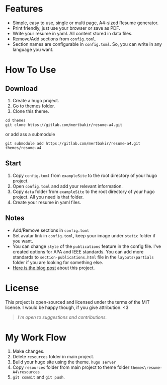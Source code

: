 # Features

* Simple, easy to use, single or multi page, A4-sized Resume generator.
* Print friendly, just use your browser or save as PDF.
* Write your resume in yaml. All content stored in data files.
* Remove/Add sections from `config.toml`.
* Section names are configurable in `config.toml`. So, you can write in any language you want.

# How To Use

## Download

1. Create a hugo project.
2. Go to themes folder.
3. Clone this theme.

```
cd themes
git clone https://gitlab.com/mertbakir/resume-a4.git
```

or add ass a submodule

```
git submodule add https://gitlab.com/mertbakir/resume-a4.git themes/resume-a4
```

## Start

1. Copy `config.toml` from `exampleSite` to the root directory of your hugo project.
2. Open `config.toml` and add your relevant information.
3. Copy `data` folder from `exampleSite` to the root directory of your hugo project. All you need is that folder.
4. Create your resume in yaml files.

## Notes

* Add/Remove sections in `config.toml`
* Set avatar link in `config.toml`, keep your image under `static` folder if you want.
* You can change `style` of the `publications` feature in the config file.
  I've created options for APA and IEEE standards.
  You can add more standards to `section-publications.html` file in the `layouts\partials` folder if you are looking for something else.
* [Here is the blog post](https://mertbakir.gitlab.io/projects/resume-a4/) about this project.

# License

This project is open-sourced and licensed under the terms of the MIT license. I would be happy though, if you give attribution. <3

> _I'm open to suggestions and contributions._

# My Work Flow

1. Make changes.
2. Delete `resources` folder in main project.
2. Build your hugo site using the theme. `hugo server`
3. Copy `resources` folder from main project to theme folder `themes\resume-A4\resources`
4. `git commit` and `git push`.
